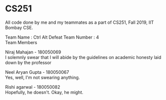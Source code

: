 # CS251
All code done by me and my teammates as a part of CS251, Fall 2019, IIT Bombay CSE.  

Team Name : Ctrl Alt Defeat
Team Number : 4  
Team Members  

Niraj Mahajan - 180050069  
I solemnly swear that I will abide by the guidelines on academic honesty laid down by the professor  

Neel Aryan Gupta - 180050067  
Yes, well, I'm not swearing anything.

Rishi agarwal - 180050082  
Hopefully, he doesn't. Okay, he might. 
